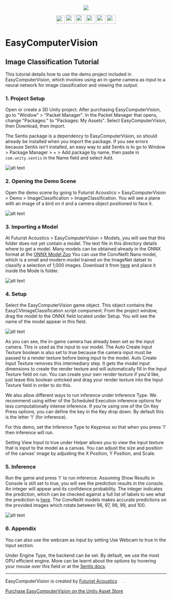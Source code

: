 <p align="center">
  <a href="https://assetstore.unity.com/packages/tools/ai-ml-integration/easy-computer-vision-261410"><img src="https://github.com/FuturistAcoustics/EasyComputerVision/blob/main/Images/EasyComputerVision%20Logo%20192x192.png"></a>
</p>
<p align="center">
  <a href="https://futuristacoustics.com/"><img src="https://futuristacoustics.com/wp-content/uploads/2023/09/Futurist-Acoustics-Logo-Favicon.png" width=26px></a>
  <a href="https://www.linkedin.com/company/futurist-acoustics/"><img src="https://futuristacoustics.com/wp-content/uploads/2023/10/LinkedIn-2023.svg" width=28px></a>
  <a href="https://www.youtube.com/@futuristacoustics"><img src="https://futuristacoustics.com/wp-content/uploads/2023/10/YouTube-SM.svg" width=28px></a>
  <a href="https://www.reddit.com/r/FuturistAcoustics/"><img src="https://futuristacoustics.com/wp-content/uploads/2023/10/Reddit-2023.svg" width=28px></a>
  <a href="https://twitter.com/FutAcoustics"><img src="https://futuristacoustics.com/wp-content/uploads/2023/10/X-2023.svg" width=28px></a>
  <a href="https://github.com/FuturistAcoustics"><img src="https://futuristacoustics.com/wp-content/uploads/2023/10/GitHub-SM.svg" width=28px></a>
</p>

# EasyComputerVision
## Image Classification Tutorial
This tutorial details how to use the demo project included in EasyComputerVision, which involves using an in-game camera as input to a neural network for image classification and viewing the output.

### 1. Project Setup
Open or create a 3D Unity project. After purchasing EasyComputerVision, go to "Window" > "Packet Manager". In the Packet Manager that opens, change "Packages:" to "Packages: My Assets". Select EasyComputerVision, then Download, then Import.

The Sentis package is a dependency to EasyComputerVision, so should already be installed when you import the package. If you see errors because Sentis isn't installed, an easy way to add Sentis is to go to Window > Package Manager > + > Add package by name, then paste in `com.unity.sentis` in the Name field and select Add.

![alt text](https://github.com/FuturistAcoustics/EasyComputerVision/blob/main/Images/Tutorial%201.1.0/Image%2001.png "Tutorial_1")

### 2. Opening the Demo Scene
Open the demo scene by going to Futurist Acoustics > EasyComputerVision > Demo > ImageClassification > ImageClassification. You will see a plane with an image of a bird on it and a camera object positioned to face it.

![alt text](https://github.com/FuturistAcoustics/EasyComputerVision/blob/main/Images/Tutorial%201.1.0/Image%2002.png "Tutorial_2")

### 3. Importing a Model
At Futurist Acoustics > EasyComputerVision > Models, you will see that this folder does not yet contain a model. The text file in this directory details where to get a model. Many models can be obtained already in the ONNX format at the [ONNX Model Zoo](https://github.com/onnx/models) You can use the ConvNeXt Nano model, which is a small and modern model trained on the ImageNet datset to classify a selection of 1,000 images. Download it from [here](https://github.com/onnx/models/blob/main/Computer_Vision/convnext_nano_Opset16_timm/convnext_nano_Opset16.onnx) and place it inside the Mode ls folder.

![alt text](https://github.com/FuturistAcoustics/EasyComputerVision/blob/main/Images/Tutorial%201.1.0/Image%2003.png "Tutorial_3")

### 4. Setup
Select the EasyComputerVision game object. This object contains the EasyCVImageClassification script component. From the project window, drag the model to the ONNX field located under Setup. You will see the name of the model appear in this field.

![alt text](https://github.com/FuturistAcoustics/EasyComputerVision/blob/main/Images/Tutorial%201.1.0/Image%2004.png "Tutorial_4")

As you can see, the in-game camera has already been set as the input camera. This is used as the input to our model. The Auto Create Input Texture boolean is also set to true because the camera input must be passed to a render texture before being input to the model. Auto Create Input Texture removes this intermediary step. It gets the model input dimensions to create the render texture and will automatically fill in the Input Texture field on run. You can create your own render texture if you'd like, just leave this boolean unticked and drag your render texture into the Input Texture field in order to do this.

We also allow different ways to run inference under Inference Type. We recommend using either of the Scheduled Execution inference options for less computationally intense inference. If you're using one of the On Key Press options, you can define the key in the Key drop down. By default this is the letter 'I' (for inference).

For this demo, set the Inference Type to Keypress so that when you press 'I' then inference will run.

Setting View Input to true under Helper allows you to view the input texture that is input to the model as a canvas. You can adjust the size and position of the canvas' image by adjusting the X Position, Y Position, and Scale.

### 5. Inference
Run the game and press 'I' to run inference. Assuming Show Results in Console is still set to true, you will see the prediction results in the console. An integer will appear and its confidence probability. The integer indicates the prediction, which can be checked against a full list of labels to see what the prediction is [here](https://github.com/FuturistAcoustics/EasyComputerVision/blob/main/Models/ImageNet/Labels.txt). The ConvNeXt models makes accurate predictions on the provided images which rotate between 96, 97, 98, 99, and 100.

![alt text](https://github.com/FuturistAcoustics/EasyComputerVision/blob/main/Images/Tutorial%201.1.0/Image%2005.png "Tutorial_5")

### 6. Appendix
You can also use the webcam as input by setting Use Webcam to true in the Input section.

Under Engine Type, the backend can be set. By default, we use the most GPU efficient engine. More can be learnt about the options by hovering your mouse over this field or at the [Sentis docs](https://docs.unity3d.com/Packages/com.unity.sentis@1.2/manual/create-an-engine.html?q=worker).

-----

EasyComputerVision is created by [Futurist Acoustics](https://futuristacoustics.com/) <a href="https://futuristacoustics.com/"><img src="https://futuristacoustics.com/wp-content/uploads/2022/12/Media-Asset-Logo-1024%E2%80%8A%C3%97%E2%80%8A1130-928x1024.png" width=14px></a>.

[Purchase EasyComputerVision on the Unity Asset Store](https://u3d.as/37DT) <a href="https://u3d.as/37DT"><img src="https://github.com/FuturistAcoustics/EasyComputerVision/raw/main/Images/EasyComputerVision%20Logo%20192x192.png" width=14px></a>
